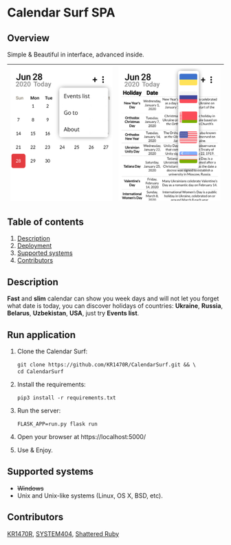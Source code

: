 # Calendar Surf SPA

## Overview

Simple & Beautiful in interface, advanced inside.

| <img src="/screenshots/1.png" width=250> | <img src="/screenshots/2.png" width=250> |
|------------------------------------------|------------------------------------------|

## Table of contents

1. [Description][1]
2. [Deployment][2]
3. [Supported systems][3]
4. [Contributors][4]

## Description

**Fast** and **slim** calendar can show you week days and will not let you forget what date is today, you can discover
holidays of countries: **Ukraine**, **Russia**, **Belarus**, **Uzbekistan**, **USA**, just try **Events list**.

## Run application

1. Clone the Calendar Surf:
   ```shell
   git clone https://github.com/KR1470R/CalendarSurf.git && \
   cd CalendarSurf
   ```

2. Install the requirements:
    ```shell
   pip3 install -r requirements.txt
   ```
3. Run the server:
   ```shell
   FLASK_APP=run.py flask run
   ```
4. Open your browser at
   https://localhost:5000/
5. Use & Enjoy.

## Supported systems

- ~~Windows~~
- Unix and Unix-like systems (Linux, OS X, BSD, etc).

## Contributors

[KR1470R][5], [SYSTEM404][6], [Shattered Ruby][7]

[1]:https://github.com/KR1470R/CalendarSurf#description

[2]:https://github.com/KR1470R/CalendarSurf#deployment

[3]:https://github.com/KR1470R/CalendarSurf#supported-systems

[4]:https://github.com/KR1470R/CalendarSurf#contributors

[5]:https://github.com/KR1470R

[6]:https://github.com/SY573M404

[7]:https://github.com/unurgunite
